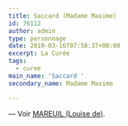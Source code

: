 ```yaml
---
title: Saccard (Madame Maxime)
id: 76112
author: admin
type: personnage
date: 2010-03-16T07:58:37+00:00
excerpt: La Curée
tags:
  - curee
main_name: 'Saccard '
secondary_name: Madame Maxime

---
```

— Voir <a href="/personnage/mareuil-louise-de/" target="_self">MAREUIL (Louise de)</a>.